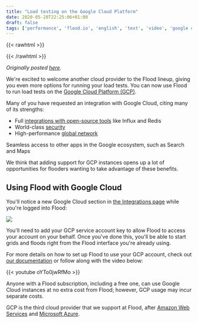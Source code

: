 ```yaml
---
title: "Load testing on the Google Cloud Platform"
date: 2020-05-28T22:25:06+01:00
draft: false
tags: ['performance', 'flood.io', 'english', 'text', 'video', 'google cloud']
---
```


{{< rawhtml >}}
<link rel="canonical" href="https://www.flood.io/blog/load-testing-on-the-google-cloud-platform">
{{< /rawhtml >}}

_Originally posted [here](https://www.flood.io/blog/load-testing-on-the-google-cloud-platform)._

We're excited to welcome another cloud provider to the Flood lineup,  giving you even more options for running your load tests. You can now  use Flood to run load tests on the [Google Cloud Platform (GCP)](https://cloud.google.com/).

Many of you have requested an integration with Google Cloud, citing many of its strengths:

* Full [integrations with open-source tools](https://cloud.google.com/blog/products/open-source/bringing-the-best-of-open-source-to-google-cloud-customers) like Influx and Redis
* World-class [security](https://cloud.google.com/security)
* High-performance [global network](https://cloud.google.com/infrastructure)

Seamless access to other apps in the Google ecosystem, such as Search and Maps

We think that adding support for GCP instances opens up a lot of  opportunities for flooders wanting to take advantage of these benefits.

## Using Flood with Google Cloud

You'll notice a new Google Cloud section in [the Integrations page](https://app.flood.io/account/integrations) while you're logged into Flood:

![](/blog/assets/20200528-01.png)

You'll need to add your GCP service account key to allow Flood to access your  account on your behalf. Once you've done this, you'll be able to start  grids and floods right from the Flood interface you're already using.

For more details on how to set up Flood to use your GCP account, check out [our documentation](https://guides.flood.io/infrastructure/host-your-own-infrastructure/using-your-own-google-cloud-account) or follow along with the video below:

{{< youtube oYTo0jwRfMo >}}

Anyone with a Flood subscription, including a free one, can use Google Cloud instances at no extra cost from Flood; however, GCP usage  may incur separate costs. 

GCP is the third cloud provider that we support at Flood, after [Amazon Web Services](https://guides.flood.io/infrastructure/host-your-own-infrastructure/using-your-own-aws-account) and [Microsoft Azure](https://guides.flood.io/infrastructure/host-your-own-infrastructure/using-your-own-azure-account).

